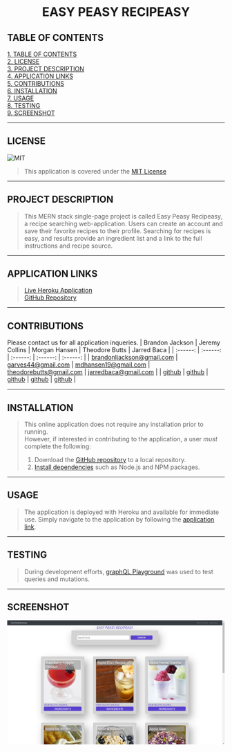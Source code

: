 # <div align="center">**EASY PEASY RECIPEASY**</div>

## **TABLE OF CONTENTS**

[1. TABLE OF CONTENTS](#TABLE-OF-CONTENTS)  
[2. LICENSE](#LICENSE)  
[3. PROJECT DESCRIPTION](#PROJECT-DESCRIPTION)  
[4. APPLICATION LINKS](#APPLICATION-LINKS)  
[5. CONTRIBUTIONS](#CONTRIBUTIONS)  
[6. INSTALLATION](#INSTALLATION)  
[7. USAGE](#USAGE)  
[8. TESTING](#TESTING)  
[9. SCREENSHOT](#SCREENSHOT)

---

## **LICENSE**

![MIT](https://img.shields.io/badge/License-MIT-blue.svg)

> This application is covered under the [MIT License](https://opensource.org/licenses/MIT)

---

## **PROJECT DESCRIPTION**

> This MERN stack single-page project is called Easy Peasy Recipeasy, a recipe searching web-application. Users can create an account and save their favorite recipes to their profile. Searching for recipes is easy, and results provide an ingredient list and a link to the full instructions and recipe source.

---

## **APPLICATION LINKS**

> [Live Heroku Application](https://easypeasyrecipeasy.herokuapp.com/)  
> [GitHub Repository](https://github.com/brandonljackson23/easy-peasy-recipeasy)

---

## **CONTRIBUTIONS**

Please contact us for all application inqueries.
| Brandon Jackson | Jeremy Collins | Morgan Hansen | Theodore Butts | Jarred Baca |
| :------: | :------: | :------: | :------: | :------: |
| <brandonljackson@gmail.com> | <garves44@gmail.com> | <mdhansen19@gmail.com> | <theodorebutts@gmail.com> | <jarredbaca@gmail.com> |
| [github](https://github.com/brandonljackson23) | [github](https://github.com/garves44) | [github](https://github.com/mhans19) | [github](https://github.com/theodorebutts) | [github](https://github.com/jbaca22) |

---

## **INSTALLATION**

> This online application does not require any installation prior to running.  
> However, if interested in contributing to the application, a user _must_ complete the following:
>
> 1. Download the [GitHub repository](https://github.com/garves44/project3) to a local repository.
> 2. [Install dependencies](#DEVELOPMENT) such as Node.js and NPM packages.

---

## **USAGE**

> The application is deployed with Heroku and available for immediate use. Simply navigate to the application by following the [application link](LINK!!!).

---

## **TESTING**

> During development efforts, [graphQL Playground](https://www.graphqlbin.com/v2/new) was used to test queries and mutations.

---

## **SCREENSHOT**

![](/assets/images/homepage.PNG)
